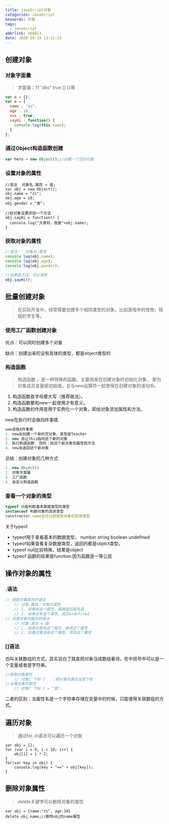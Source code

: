 ```yaml
---
title: javaScript对象
categories: JavaScript
keywords: 对象
tags:
  - JavaScript
abbrlink: e66813
date: 2020-10-19 13:11:23
---
```

## 创建对象

### 对象字面量
<!--more-->
> 字面量：11 “abc”  true  [] {}等

```javascript
var o = {};
var o = {
  name : "zs",
  age : 18,
  sex : true,
  sayHi : function() {
    console.log(this.name);
  }
};
```

### 通过Object构造函数创建

```javascript
var hero = new Object();//创建一个空的对象
```

### 设置对象的属性

```
//语法  对象名.属性 = 值;
var obj = new Object();
obj.name = "zs";
obj.age = 18;
obj.gender = "男";

//给对象设置添加一个方法
obj.sayHi = function() {
  console.log("大家好，我是"+obj.name);
}
```

### 获取对象的属性

```javascript
//语法：  对象名.属性
console.log(obj.name);
console.log(obj.age);
console.log(obj.gender);

//如果是方法，可以调用
obj.sayHi();
```

## 批量创建对象

> 在实际开发中，经常需要创建多个相同类型的对象，比如游戏中的怪物，班级的学生等。

### 使用工厂函数创建对象

优点：可以同时创建多个对象

缺点：创建出来的没有具体的类型，都是object类型的

### 构造函数

> 构造函数 ，是一种特殊的函数。主要用来在创建对象时初始化对象， 即为对象成员变量赋初始值，总与new运算符一起使用在创建对象的语句中。

1. 构造函数首字母要大写（推荐做法）。
2. 构造函数要和new一起使用才有意义。
3. 构造函数的作用是用于实例化一个对象，即给对象添加属性和方法。

new在执行时会做四件事情

```javascript
new会做4件事情
1. new会创建一个新的空对象，类型是Teacher
2. new 会让this指向这个新的对象
3. 执行构造函数  目的：给这个新对象加属性和方法
4. new会返回这个新对象
```

总结：创建对象的几种方式

```javascript
1. new Object()
2. 对象字面量
3. 工厂函数
4. 自定义构造函数
```

### 查看一个对象的类型

```javascript
typeof 只能判断基本数据类型的类型
instanceof 判断对象的具体类型
constructor.name也可以获取到对象的具体类型
```

关于typeof

- typeof用于查看基本的数据类型， number string boolean undefined
- typeof如果查看复杂数据类型，返回的都是object类型。
- typeof null比较特殊，结果是object
- typeof 函数的结果是function:因为函数是一等公民

## 操作对象的属性

### .语法

```javascript
// 获取对象属性的语法：
	// 对象.属性：对象的属性
    // 1. 如果有这个属性，直接返回属性值
    // 2. 如果没有这个属性，返回undefined
// 设置对象的属性的语法
    // 对象.属性 = 值
    // 1. 如果对象有这个属性，修改这个属性
    // 2. 如果对象没有这个属性，添加这个属性
```

### []语法

也叫关联数组的方式，其实说白了就是把对象当成数组看待。在中括号中可以是一个变量或者是字符串。

```javascript
//获取对象属性
	// 对象['下标']   ：把对象的属性当成下标
//设置对象的属性
	// 对象['下标'] = "值";
```

二者的区别：当属性名是一个字符串存储在变量中的时候，只能使用关联数组的方式。

## 遍历对象

> 通过for..in语法可以遍历一个对象

```
var obj = {};
for (var i = 0; i < 10; i++) {
	obj[i] = i * 2;
}
for(var key in obj) {
	console.log(key + "==" + obj[key]);
}
```

## 删除对象属性

> delete关键字可以删除对象的属性

```
var obj = {name:"zs", age:18}
delete obj.name;//删除obj的name属性
```
